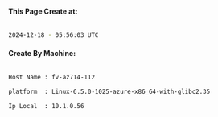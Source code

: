 
   
#### This Page Create at:

```bash

2024-12-18 - 05:56:03 UTC

```

#### Create By Machine:

```bash

Host Name : fv-az714-112

platform  : Linux-6.5.0-1025-azure-x86_64-with-glibc2.35

Ip Local  : 10.1.0.56

```

